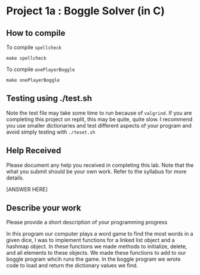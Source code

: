 # Project 1a : Boggle Solver (in C)

## How to compile

To compile `spellcheck`

```
make spellcheck
```

To compile `onePlayerBoggle`

```
make onePlayerBoggle
```

## Testing using ./test.sh

Note the test file may take some time to run because of `valgrind`. If you are completing this project on replit, this may be quite, quite slow. I recommend you use smaller dictionaries and test different aspects of your program and avoid simply testing with `./teset.sh`

## Help Received

Please document any help you received in completing this lab. Note that the what you submit should be your own work. Refer to the syllabus for more details. 

[ANSWER HERE]

## Describe your work

Please provide a short description of your programming progress

In this program our computer plays a word game to find the most words in a given dice, I was to implement functions for a linked list object and a hashmap object. In these functions we made methods to initialize, delete, and all elements to these objects. We made these functions to add to our boggle program whcih runs the game. In the boggle program we wrote code to load and return the dictionary values we find.

